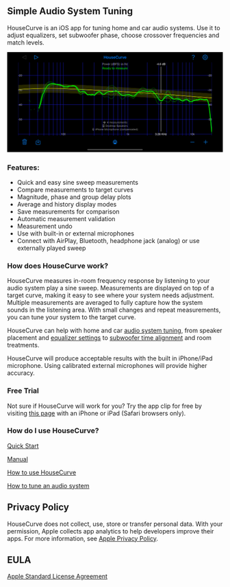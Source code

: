 ## Simple Audio System Tuning
HouseCurve is an iOS app for tuning home and car audio systems.  Use it to adjust equalizers, set subwoofer phase, choose crossover frequencies and match levels.

![housecurve main](/assets/img/housecurve_main_page.png "HouseCurve showing main speaker measurement with subwoofer")

### Features:

* Quick and easy sine sweep measurements
* Compare measurements to target curves
* Magnitude, phase and group delay plots
* Average and history display modes
* Save measurements for comparison
* Automatic measurement validation
* Measurement undo
* Use with built-in or external microphones
* Connect with AirPlay, Bluetooth, headphone jack (analog) or use externally played sweep

### How does HouseCurve work?

HouseCurve measures in-room frequency response by listening to your audio system play a sine sweep.  Measurements are displayed on top of a target curve, making it easy to see where your system needs adjustment.  Multiple measurements are averaged to fully capture how the system sounds in the listening area.  With small changes and repeat measurements, you can tune your system to the target curve.

HouseCurve can help with home and car [audio system tuning](/TUNING.md), from speaker placement and [equalizer settings](/TUNING.md#apply-equalization) to [subwoofer time alignment](/TUNING.md#time-align-speakers) and room treatments.

HouseCurve will produce acceptable results with the built in iPhone/iPad microphone. Using calibrated external microphones will provide higher accuracy.

### Free Trial

Not sure if HouseCurve will work for you?  Try the app clip for free by visiting [this page](/APPCLIP.md) with an iPhone or iPad (Safari browsers only).

### How do I use HouseCurve?

[Quick Start](/HELP.md)

[Manual](/MANUAL.md)

[How to use HouseCurve](/USAGE.md)

[How to tune an audio system](/TUNING.md)


## Privacy Policy

HouseCurve does not collect, use, store or transfer personal data.  With your permission, Apple collects app analytics to help developers improve their apps.  For more information, see [Apple Privacy Policy](https://www.apple.com/privacy/).

## EULA

[Apple Standard License Agreement](https://www.apple.com/legal/internet-services/itunes/dev/stdeula)



